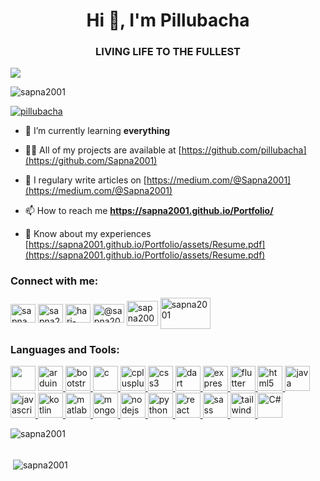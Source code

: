 <h1 align="center">Hi 👋, I'm Pillubacha</h1>
<h3 align="center">LIVING LIFE TO THE FULLEST</h3>

<img src="https://user-images.githubusercontent.com/56690856/98228904-38d93a00-1f7f-11eb-8635-1293f08aa344.png"/>

<p align="left"> <img src="https://komarev.com/ghpvc/?username=pillubacha &label=Profile%20views&color=0e75b6&style=flat" alt="sapna2001" /> </p>

<p align="left"> <a href="https://github.com/ryo-ma/github-profile-trophy"><img src="https://github-profile-trophy.vercel.app/?username=pillubacha" alt="pillubacha" /></a> </p>

- 🌱 I’m currently learning **everything**

- 👨‍💻 All of my projects are available at [https://github.com/pillubacha](https://github.com/Sapna2001)

- 📝 I regulary write articles on [https://medium.com/@Sapna2001](https://medium.com/@Sapna2001)

- 📫 How to reach me **https://sapna2001.github.io/Portfolio/**

- 📄 Know about my experiences [https://sapna2001.github.io/Portfolio/assets/Resume.pdf](https://sapna2001.github.io/Portfolio/assets/Resume.pdf)

<h3 align="left">Connect with me:</h3>
<p align="left">
<a href="https://twitter.com/sapna_2001" target="blank"><img align="center" src="https://api.iconify.design/logos:twitter.svg" alt="sapna_2001" height="30" width="40" /></a>
<a href="https://linkedin.com/in/sapna2001/" target="blank"><img align="center" src="https://api.iconify.design/logos:linkedin-icon.svg" alt="sapna2001/" height="30" width="40" /></a>
<a href="https://stackoverflow.com/users/hari-sapna-nair" target="blank"><img align="center" src="https://api.iconify.design/logos:stackoverflow-icon.svg" alt="hari-sapna-nair" height="30" width="40" /></a>
<a href="https://medium.com/@sapna2001" target="blank"><img align="center" src="https://seeklogo.com/images/M/medium-2020-new-logo-4DD1CA1BFF-seeklogo.com.png" alt="@sapna2001" height="30" width="50" /></a>
<a href="https://www.leetcode.com/sapna2001" target="blank"><img align="center" src="https://upload.wikimedia.org/wikipedia/commons/0/0a/LeetCode_Logo_black_with_text.svg" alt="sapna2001" height="40" width="50" /></a>
<a href="https://www.quora.com/profile/Sapna-191" target="blank"><img align="center" src="https://api.iconify.design/logos:quora.svg" alt="sapna2001" height="50" width="80" /></a>
</p>
  
<h3 align="left">Languages and Tools:</h3>
<p align="left"> 
  <a href="https://developer.android.com" target="_blank"><img src="https://www.vectorlogo.zone/logos/android/android-official.svg" background-color:"red" width="40" height="40"/></a>
  <a href="https://www.arduino.cc/" target="_blank"> <img src="https://cdn.worldvectorlogo.com/logos/arduino-1.svg" alt="arduino" width="40" height="40"/> </a> 
  <a href="https://getbootstrap.com" target="_blank"> <img src="https://www.vectorlogo.zone/logos/getbootstrap/getbootstrap-icon.svg" alt="bootstrap" width="40" height="40"/> </a> 
  <a href="https://www.cprogramming.com/" target="_blank"> <img src="https://api.iconify.design/noto:letter-c.svg" alt="c" width="40" height="40"/> </a>  
  <a href="https://www.w3schools.com/cpp/" target="_blank"> <img src="https://api.iconify.design/logos:c-plusplus.svg" alt="cplusplus" width="40" height="40"/> </a>
  <a href="https://www.w3schools.com/css/" target="_blank"> <img src="https://api.iconify.design/logos:css-3.svg" alt="css3" width="40" height="40"/> </a>
  <a href="https://dart.dev" target="_blank"> <img src="https://www.vectorlogo.zone/logos/dartlang/dartlang-icon.svg" alt="dart" width="40" height="40"/> </a> 
  <a href="https://expressjs.com" target="_blank"> <img src="https://www.vectorlogo.zone/logos/expressjs/expressjs-ar21.svg" alt="express" width="40" height="40"/> </a> 
  <a href="https://flutter.dev" target="_blank"> <img src="https://www.vectorlogo.zone/logos/flutterio/flutterio-icon.svg" alt="flutter" width="40" height="40"/> </a> 
  <a href="https://www.w3.org/html/" target="_blank"> <img src="https://www.vectorlogo.zone/logos/w3_html5/w3_html5-icon.svg" alt="html5" width="40" height="40"/> </a> 
  <a href="https://www.java.com" target="_blank"> <img src="https://api.iconify.design/logos:java.svg" alt="java" width="40" height="40"/> </a> 
  <a href="https://developer.mozilla.org/en-US/docs/Web/JavaScript" target="_blank"> <img src="https://api.iconify.design/logos:javascript.svg" alt="javascript" width="40" height="40"/> </a> 
  <a href="https://kotlinlang.org" target="_blank"> <img src="https://www.vectorlogo.zone/logos/kotlinlang/kotlinlang-icon.svg" alt="kotlin" width="40" height="40"/> </a> 
  <a href="https://www.mathworks.com/" target="_blank"> <img src="https://api.iconify.design/vscode-icons:file-type-matlab.svg" alt="matlab" width="40" height="40"/> </a> 
  <a href="https://www.mongodb.com/" target="_blank"> <img src="https://api.iconify.design/logos:mongodb.svg" alt="mongodb" width="40" height="40"/> </a> 
  <a href="https://nodejs.org" target="_blank"> <img src="https://api.iconify.design/logos:nodejs.svg" alt="nodejs" width="40" height="40"/> </a> 
  <a href="https://www.python.org" target="_blank"> <img src="https://api.iconify.design/logos:python.svg" alt="python" width="40" height="40"/> </a>
  <a href="https://reactjs.org/" target="_blank"> <img src="https://api.iconify.design/logos:react.svg" alt="react" width="40" height="40"/> </a> 
  <a href="https://sass-lang.com" target="_blank"> <img src="https://api.iconify.design/logos:sass.svg" alt="sass" width="40" height="40"/> </a> <a href="https://tailwindcss.com/" target="_blank"> <img src="https://www.vectorlogo.zone/logos/tailwindcss/tailwindcss-icon.svg" alt="tailwind" width="40" height="40"/> </a> 
  <a href="https://www.w3schools.com/cs/" target="_blank"> <img src="https://api.iconify.design/logos:c-sharp.svg" alt="C#" width="40" height="40"/> </a> 
</p>

<p><img align="left" src="https://github-readme-stats.vercel.app/api/top-langs?username=sapna2001&show_icons=true&locale=en&layout=compact" alt="sapna2001" /></p></br></br>

<p>&nbsp;<img align="center" src="https://github-readme-stats.vercel.app/api?username=sapna2001&show_icons=true&locale=en" alt="sapna2001" /></p>



